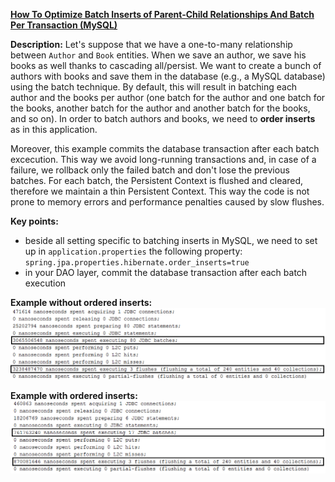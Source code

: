 **[How To Optimize Batch Inserts of Parent-Child Relationships And Batch Per Transaction (MySQL)](https://github.com/andreipall/Spring-Boot-JPA/tree/master/HibernateSpringBootBatchInsertOrderBatchPerTransaction)**
 
**Description:** Let's suppose that we have a one-to-many relationship between `Author` and `Book` entities. When we save an author, we save his books as well thanks to cascading all/persist. We want to create a bunch of authors with books and save them in the database (e.g., a MySQL database) using the batch technique. By default, this will result in batching each author and the books per author (one batch for the author and one batch for the books, another batch for the author and another batch for the books, and so on). In order to batch authors and books, we need to **order inserts** as in this application.

Moreover, this example commits the database transaction after each batch excecution. This way we avoid long-running transactions and, in case of a failure, we rollback only the failed batch and don't lose the previous batches. For each batch, the Persistent Context is flushed and cleared, therefore we maintain a thin Persistent Context. This way the code is not prone to memory errors and performance penalties caused by slow flushes.

**Key points:**
- beside all setting specific to batching inserts in MySQL, we need to set up in `application.properties` the following property: `spring.jpa.properties.hibernate.order_inserts=true`
- in your DAO layer, commit the database transaction after each batch execution

**Example without ordered inserts:**\
![](https://github.com/andreipall/Spring-Boot-JPA/blob/master/HibernateSpringBootBatchInsertOrder/batch%20inserts%20including%20associations%20no%20order%20of%20inserts.png)

**Example with ordered inserts:**\
![](https://github.com/andreipall/Spring-Boot-JPA/blob/master/HibernateSpringBootBatchInsertOrder/batch%20inserts%20including%20associations%20ordered%20inserts.png)
